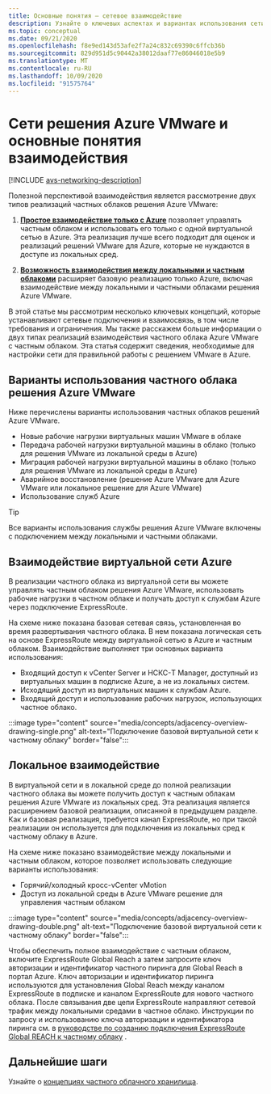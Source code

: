 ```yaml
---
title: Основные понятия — сетевое взаимодействие
description: Узнайте о ключевых аспектах и вариантах использования сети и взаимосвязи в решении VMware для Azure.
ms.topic: conceptual
ms.date: 09/21/2020
ms.openlocfilehash: f8e9ed143d53afe2f7a24c832c69390c6ffcb36b
ms.sourcegitcommit: 829d951d5c90442a38012daaf77e86046018e5b9
ms.translationtype: MT
ms.contentlocale: ru-RU
ms.lasthandoff: 10/09/2020
ms.locfileid: "91575764"
---
```

# <a name="azure-vmware-solution-networking-and-interconnectivity-concepts"></a>Сети решения Azure VMware и основные понятия взаимодействия

[!INCLUDE [avs-networking-description](includes/azure-vmware-solution-networking-description.md)]

Полезной перспективой взаимодействия является рассмотрение двух типов реализаций частных облаков решения Azure VMware:

1. [**Простое взаимодействие только с Azure**](#azure-virtual-network-interconnectivity) позволяет управлять частным облаком и использовать его только с одной виртуальной сетью в Azure. Эта реализация лучше всего подходит для оценок и реализаций решений VMware для Azure, которые не нуждаются в доступе из локальных сред.

1. [**Возможность взаимодействия между локальными и частным облакоми**](#on-premises-interconnectivity) расширяет базовую реализацию только Azure, включая взаимодействие между локальными и частными облаками решения Azure VMware.
 
В этой статье мы рассмотрим несколько ключевых концепций, которые устанавливают сетевые подключения и взаимосвязь, в том числе требования и ограничения. Мы также расскажем больше информации о двух типах реализаций взаимодействия частного облака Azure VMware с частным облаком. Эта статья содержит сведения, необходимые для настройки сети для правильной работы с решением VMware в Azure.

## <a name="azure-vmware-solution-private-cloud-use-cases"></a>Варианты использования частного облака решения Azure VMware

Ниже перечислены варианты использования частных облаков решений Azure VMware.
- Новые рабочие нагрузки виртуальных машин VMware в облаке
- Передача рабочей нагрузки виртуальной машины в облако (только для решения VMware из локальной среды в Azure)
- Миграция рабочей нагрузки виртуальной машины в облако (только для решения VMware из локальной среды в Azure)
- Аварийное восстановление (решение Azure VMware для Azure VMware или локальное решение для Azure VMware)
- Использование служб Azure

> [!TIP]
> Все варианты использования службы решения Azure VMware включены с подключением между локальными и частными облаками.

## <a name="azure-virtual-network-interconnectivity"></a>Взаимодействие виртуальной сети Azure

В реализации частного облака из виртуальной сети вы можете управлять частным облаком решения Azure VMware, использовать рабочие нагрузки в частном облаке и получать доступ к службам Azure через подключение ExpressRoute. 

На схеме ниже показана базовая сетевая связь, установленная во время развертывания частного облака. В нем показана логическая сеть на основе ExpressRoute между виртуальной сетью в Azure и частным облаком. Взаимодействие выполняет три основных варианта использования:
* Входящий доступ к vCenter Server и НСКС-T Manager, доступный из виртуальных машин в подписке Azure, а не из локальных систем. 
* Исходящий доступ из виртуальных машин к службам Azure. 
* Входящий доступ и использование рабочих нагрузок, использующих частное облако.

:::image type="content" source="media/concepts/adjacency-overview-drawing-single.png" alt-text="Подключение базовой виртуальной сети к частному облаку" border="false":::

## <a name="on-premises-interconnectivity"></a>Локальное взаимодействие

В виртуальной сети и в локальной среде до полной реализации частного облака вы можете получить доступ к частным облакам решения Azure VMware из локальных сред. Эта реализация является расширением базовой реализации, описанной в предыдущем разделе. Как и базовая реализация, требуется канал ExpressRoute, но при такой реализации он используется для подключения из локальных сред к частному облаку в Azure. 

На схеме ниже показано взаимодействие между локальными и частным облаком, которое позволяет использовать следующие варианты использования:
* Горячий/холодный кросс-vCenter vMotion
* Доступ из локальной среды в Azure VMware решение для управления частным облаком

:::image type="content" source="media/concepts/adjacency-overview-drawing-double.png" alt-text="Подключение базовой виртуальной сети к частному облаку" border="false":::

Чтобы обеспечить полное взаимодействие с частным облаком, включите ExpressRoute Global Reach а затем запросите ключ авторизации и идентификатор частного пиринга для Global Reach в портал Azure. Ключ авторизации и идентификатор пиринга используются для установления Global Reach между каналом ExpressRoute в подписке и каналом ExpressRoute для нового частного облака. После связывания две цепи ExpressRoute направляют сетевой трафик между локальными средами в частное облако.  Инструкции по запросу и использованию ключа авторизации и идентификатора пиринга см. в [руководстве по созданию подключения ExpressRoute Global REACH к частному облаку](tutorial-expressroute-global-reach-private-cloud.md) .



## <a name="next-steps"></a>Дальнейшие шаги 
Узнайте о [концепциях частного облачного хранилища](concepts-storage.md).


<!-- LINKS - external -->
[enable Global Reach]: ../expressroute/expressroute-howto-set-global-reach.md

<!-- LINKS - internal -->

